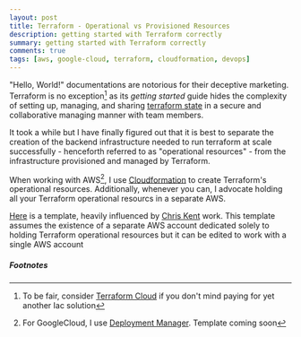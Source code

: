 ```yaml
---
layout: post
title: Terraform - Operational vs Provisioned Resources
description: getting started with Terraform correctly
summary: getting started with Terraform correctly 
comments: true
tags: [aws, google-cloud, terraform, cloudformation, devops]
---
```


"Hello, World!" documentations are notorious for their deceptive marketing. Terraform is no exception[^1] as its _getting started_ guide hides the complexity of setting up, managing, and sharing [terraform state](https://www.terraform.io/language/state) in a secure and collaborative managing manner with team members. 


It took a while but I have finally figured out that it is best to separate the creation of the backend infrastructure needed to run terraform at scale successfully - henceforth referred to as "operational resources" - from the infrastructure provisioned and managed by Terraform. 


When working with AWS[^2], I use [Cloudformation](https://aws.amazon.com/cloudformation/) to create Terraform's operational resources. Additionally, whenever you can, I advocate holding all your Terraform operational resourcs in a separate AWS.



[Here](https://github.com/msuzoagu/cloudformation_template_for_terraform_operational_resources) is a template, heavily influenced by [Chris Kent](https://thirstydeveloper.io/series/tf-skeleton.html) work. This template assumes the existence of a separate AWS account dedicated solely to holding Terraform operational resources but it can be edited to work with a single AWS account




##### Footnotes
[^1]: To be fair, consider [Terraform Cloud](https://www.hashicorp.com/resources/what-is-terraform-cloud) if you don't mind paying for yet another Iac solution 
[^2]: For GoogleCloud, I use [Deployment Manager](https://cloud.google.com/deployment-manager/docs). Template coming soon